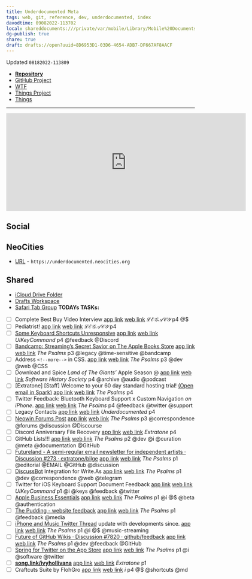 ```yaml
---
title: Underdocumented Meta
tags: web, git, reference, dev, underdocumented, index
davodtime: 09082022-113702
local: shareddocuments:///private/var/mobile/Library/Mobile%20Documents/iCloud~md~obsidian/Documents/OBSHIDDIAN/drafts/8D6953D1-03D6-4654-ADB7-DF667AF8AACF.md
dg-publish: true
share: true
draft: drafts://open?uuid=8D6953D1-03D6-4654-ADB7-DF667AF8AACF
---
```

Updated `08182022-113809`

- [**Repository**](https://github.com/extratone/underdocumented)
- [GitHub Project](https://github.com/users/extratone/projects/17)
- [WTF](https://davidblue.wtf/drafts/8D6953D1-03D6-4654-ADB7-DF667AF8AACF.html)
- [Things Project](things:///show?id=EpzULi4RYsQwH5fkYigGqp)
- [Things](things:///show?id=BzMN9TXpXp1zMt55AbqUG2)

---

<iframe id="reddit-embed" src="https://www.redditmedia.com/r/ios/comments/l5p7ly/underdocumented_ios_functions_stuff_you_wish/?ref_source=embed&amp;ref=share&amp;embed=true" sandbox="allow-scripts allow-same-origin allow-popups" style="border: none;" height="261" width="640" scrolling="no"></iframe>

## Social

## NeoCities

- [URL](https://underdocumented.neocities.org) - `https://underdocumented.neocities.org` 

## Shared

- [iCloud Drive Folder](https://www.icloud.com/iclouddrive/055Yk6dHM8c9z4QtgvJaUjrlg#Underdocumented)
- [Drafts Workspace](https://directory.getdrafts.com/w/2CD)
- [Safari Tab Group](https://www.icloud.com/safari-tab-groups/0eeNTF0j3D1oPrYoXXPrBvJEQ#Underdocumented)
 **TODAYs TASKs:**

- [ ] Complete Best Buy Video Interview [app link](todoist://task?id=5216287754) [web link](https://todoist.com/showTask?id=5216287754) *ℒℰ𝒢𝒜𝒞𝒴* p4 @$
- [ ] Pediatrist! [app link](todoist://task?id=5259364009) [web link](https://todoist.com/showTask?id=5259364009) *ℒℰ𝒢𝒜𝒞𝒴* p4
- [ ] [Some Keyboard Shortcuts Unresponsive](https://discord.com/channels/834892608815235093/836712857982205982/902560322114711563) [app link](todoist://task?id=5275053072) [web link](https://todoist.com/showTask?id=5275053072&sync_id=5275053072) *UIKeyCommand* p4 @feedback @Discord
- [ ] [Bandcamp: Streaming’s Secret Savior on The Apple Books Store](https://books.apple.com/us/book/bandcamp-bound/id1553706073) [app link](todoist://task?id=5292888070) [web link](https://todoist.com/showTask?id=5292888070&sync_id=5292888070) *The Psalms* p3 @legacy @time-sensitive @bandcamp
- [ ] Address `<!--more-->` in CSS. [app link](todoist://task?id=5293324489) [web link](https://todoist.com/showTask?id=5293324489&sync_id=5293324489) *The Psalms* p3 @dev @web @CSS
- [ ] Download and Spice *Land of The Giants’* Apple Season @ [app link](todoist://task?id=5293459411) [web link](https://todoist.com/showTask?id=5293459411) *Software History Society* p4 @archive @audio @podcast
- [ ] [Extratone] [Staff] Welcome to your 60 day standard hosting trial! [(Open email in Spark)](readdlespark://bl=QTphc3BoYWx0YXBvc3RsZUBpY2xvdWQuY29tO0lEOnRvcGljLzExLzE1QGV4dHJh%0D%0AdG9uZS50cnlkaXNjb3Vyc2UuY29tOzM1NDc1MzE5NTg%3D) [app link](todoist://task?id=5296956490) [web link](https://todoist.com/showTask?id=5296956490&sync_id=5296956490) *The Psalms* p4
- [ ] Twitter Feedback: Bluetooth Keyboard Support x Custom Navigation *on iPhone*. [app link](todoist://task?id=5325692550) [web link](https://todoist.com/showTask?id=5325692550&sync_id=5325692550) *The Psalms* p4 @feedback @twitter @support
- [ ] Legacy Contacts [app link](todoist://task?id=5326030520) [web link](https://todoist.com/showTask?id=5326030520&sync_id=6097686508) *Underdocumented* p4
- [ ] [Neowin Forums Post](https://www.neowin.net/forum/forum/110-web-browser-discussion-support) [app link](todoist://task?id=5326324887) [web link](https://todoist.com/showTask?id=5326324887&sync_id=5326324887) *The Psalms* p3 @correspondence @forums @discussion @Discourse
- [ ] Discord Anniversary File Recovery [app link](todoist://task?id=5326366895) [web link](https://todoist.com/showTask?id=5326366895) *Extratone* p4
- [ ] GitHub Lists!!! [app link](todoist://task?id=5327641323) [web link](https://todoist.com/showTask?id=5327641323&sync_id=5327641323) *The Psalms* p2 @dev @i @curation @meta @documentation @GitHub
- [ ] [Futureland - A semi-regular email newsletter for independent artists · Discussion #273 · extratone/bilge](https://github.com/extratone/bilge/discussions/273) [app link](todoist://task?id=5328180588) [web link](https://todoist.com/showTask?id=5328180588&sync_id=5328180588) *The Psalms* p1 @editorial @EMAIL @GitHub @discussion
- [ ] [DiscussBot](https://comments.app/) Integration for Write.As [app link](todoist://task?id=5328187561) [web link](https://todoist.com/showTask?id=5328187561&sync_id=5328187561) *The Psalms* p1 @dev @correspondence @web @telegram
- [ ] Twitter for iOS Keyboard Support Document Feedback [app link](todoist://task?id=5328890937) [web link](https://todoist.com/showTask?id=5328890937&sync_id=5328890937) *UIKeyCommand* p1 @i @keys @feedback @twitter
- [ ] [Apple Business Essentials](https://www.apple.com/business/essentials/) [app link](todoist://task?id=5329784747) [web link](https://todoist.com/showTask?id=5329784747&sync_id=5341245987) *The Psalms* p1 @i @$ @beta @authentication
- [ ] [The Pudding - website feedback](https://docs.google.com/forms/d/e/1FAIpQLSe8C4N9yEjELPt6T2FZwAGa1-ia6Obl8_PcHG7kf_VQvvyjVw/viewform) [app link](todoist://task?id=5333447850) [web link](https://todoist.com/showTask?id=5333447850&sync_id=5333447850) *The Psalms* p1 @feedback @media
- [ ] [iPhone and Music Twitter Thread](https://twitter.com/neoyokel/status/1384253390432075783) update with developments since. [app link](todoist://task?id=5335949320) [web link](https://todoist.com/showTask?id=5335949320&sync_id=5335949320) *The Psalms* p1 @i @$ @music-streaming
- [ ] [Future of GitHub Wikis · Discussion #7820 · github/feedback](https://github.com/github/feedback/discussions/7820) [app link](todoist://task?id=5337080347) [web link](https://todoist.com/showTask?id=5337080347&sync_id=5337080347) *The Psalms* p1 @dev @feedback @GitHub
- [ ] [‎Spring for Twitter on the App Store](https://apps.apple.com/us/app/spring-for-twitter/id1508706541?mt=8&ign-mpt=uo%3D4) [app link](todoist://task?id=5338779725) [web link](https://todoist.com/showTask?id=5338779725&sync_id=5338779725) *The Psalms* p1 @i @software @twitter
- [ ] [**song.link/ivyhollivana**](https://odesli.co/dashboard/vwrzswsdxnzj4/manage) [app link](todoist://task?id=5355543520) [web link](https://todoist.com/showTask?id=5355543520) *Extratone* p1
- [ ] Craftcuts Suite by FlohGro [app link](todoist://task?id=5934902703) [web link](https://todoist.com/showTask?id=5934902703) *i* p4 @$ @shortcuts @md
